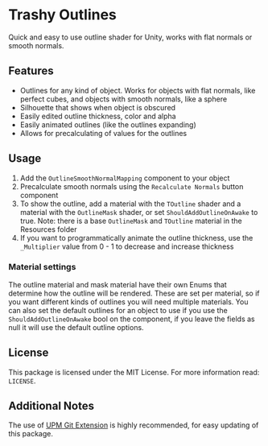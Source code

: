 # Trashy Outlines
Quick and easy to use outline shader for Unity, works with flat normals or smooth normals.

## Features
* Outlines for any kind of object. Works for objects with flat normals, like perfect cubes, and objects with smooth normals, like a sphere
* Silhouette that shows when object is obscured
* Easily edited outline thickness, color and alpha
* Easily animated outlines (like the outlines expanding)
* Allows for precalculating of values for the outlines

## Usage
1. Add the `OutlineSmoothNormalMapping` component to your object
2. Precalculate smooth normals using the `Recalculate Normals` button component
3. To show the outline, add a material with the `TOutline` shader and a material with the `OutlineMask` shader, or set `ShouldAddOutlineOnAwake` to true. Note: there is a base `OutlineMask` and `TOutline` material in the Resources folder
4. If you want to programmatically animate the outline thickness, use the `_Multiplier` value from 0 - 1 to decrease and increase thickness 

### Material settings
The outline material and mask material have their own Enums that determine how the outline will be rendered. These are set per material, so if you want different kinds of outlines you will need multiple materials.
You can also set the default outlines for an object to use if you use the `ShouldAddOutlineOnAwake` bool on the component, if you leave the fields as null it will use the default outline options.

## License
This package is licensed under the MIT License. For more information read: `LICENSE`.

## Additional Notes
The use of [UPM Git Extension](https://github.com/mob-sakai/UpmGitExtension) is highly recommended, for easy updating of this package.
